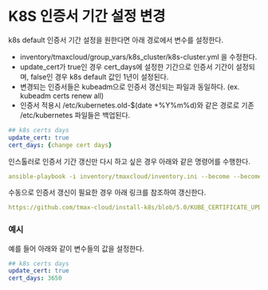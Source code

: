 # K8S 인증서 기간 설정 변경 

k8s default 인증서 기간 설정을 원한다면 아래 경로에서 변수를 설정한다. 
- inventory/tmaxcloud/group_vars/k8s_cluster/k8s-cluster.yml 을 수정한다.
- update_cert가 true인 경우 cert_days에 설정한 기간으로 인증서 기간이 설정되며, false인 경우 k8s default 값인 1년이 설정된다.
- 변경되는 인증서들은 kubeadm으로 인증서 갱신되는 파일과 동일하다. (ex. kubeadm certs renew all)
- 인증서 적용시 /etc/kubernetes.old-$(date +%Y%m%d)와 같은 경로로 기존 /etc/kubernetes 파일들은 백업된다.

```yml
## k8s certs days
update_cert: true
cert_days: {change cert days}
```

인스톨러로 인증서 기간 갱신만 다시 하고 싶은 경우 아래와 같은 명령어를 수행한다.
```yml
ansible-playbook -i inventory/tmaxcloud/inventory.ini --become --become-user=root cluster.yml -v -t update-kubeadm-cert
```

수동으로 인증서 갱신이 필요한 경우 아래 링크를 참조하여 갱신한다.
```yml
https://github.com/tmax-cloud/install-k8s/blob/5.0/KUBE_CERTIFICATE_UPDATE_README.md
```

### 예시

예를 들어 아래와 같이 변수들의 값을 설정한다.

```yml
## k8s certs days
update_cert: true
cert_days: 3650
```
